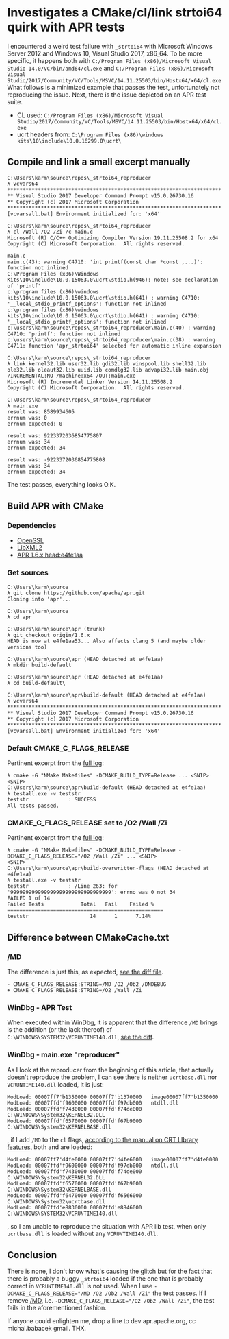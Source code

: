 # Investigates a CMake/cl/link strtoi64 quirk with APR tests

I encountered a weird test failure with ```_strtoi64``` with Microsoft Windows Server 2012 and Windows 10, Visual Studio 2017, x86_64. To be more specific, it happens both with ```C:/Program Files (x86)/Microsoft Visual Studio 14.0/VC/bin/amd64/cl.exe``` and ```C:/Program Files (x86)/Microsoft Visual Studio/2017/Community/VC/Tools/MSVC/14.11.25503/bin/Hostx64/x64/cl.exe``` What follows is a minimized example that passes the test, unfortunately not reproducing the issue. Next, there is the issue depicted on an APR test suite.

* CL used: ```C:/Program Files (x86)/Microsoft Visual Studio/2017/Community/VC/Tools/MSVC/14.11.25503/bin/Hostx64/x64/cl.exe```
* ucrt headers from: ```C:\Program Files (x86)\windows kits\10\include\10.0.16299.0\ucrt\```

## Compile and link a small excerpt manually
```
C:\Users\karm\source\repos\_strtoi64_reproducer
λ vcvars64
**********************************************************************
** Visual Studio 2017 Developer Command Prompt v15.0.26730.16
** Copyright (c) 2017 Microsoft Corporation
**********************************************************************
[vcvarsall.bat] Environment initialized for: 'x64'

C:\Users\karm\source\repos\_strtoi64_reproducer
λ cl /Wall /O2 /Zi /c main.c
Microsoft (R) C/C++ Optimizing Compiler Version 19.11.25508.2 for x64
Copyright (C) Microsoft Corporation.  All rights reserved.

main.c
main.c(43): warning C4710: 'int printf(const char *const ,...)': function not inlined
C:\Program Files (x86)\Windows Kits\10\include\10.0.15063.0\ucrt\stdio.h(946): note: see declaration of 'printf'
c:\program files (x86)\windows kits\10\include\10.0.15063.0\ucrt\stdio.h(641) : warning C4710: '__local_stdio_printf_options': function not inlined
c:\program files (x86)\windows kits\10\include\10.0.15063.0\ucrt\stdio.h(641) : warning C4710: '__local_stdio_printf_options': function not inlined
c:\users\karm\source\repos\_strtoi64_reproducer\main.c(40) : warning C4710: 'printf': function not inlined
c:\users\karm\source\repos\_strtoi64_reproducer\main.c(38) : warning C4711: function 'apr_strtoi64' selected for automatic inline expansion

C:\Users\karm\source\repos\_strtoi64_reproducer
λ link kernel32.lib user32.lib gdi32.lib winspool.lib shell32.lib ole32.lib oleaut32.lib uuid.lib comdlg32.lib advapi32.lib main.obj /INCREMENTAL:NO /machine:x64 /OUT:main.exe
Microsoft (R) Incremental Linker Version 14.11.25508.2
Copyright (C) Microsoft Corporation.  All rights reserved.

C:\Users\karm\source\repos\_strtoi64_reproducer
λ main.exe
result was: 8589934605
errnum was: 0
errnum expected: 0

result was: 9223372036854775807
errnum was: 34
errnum expected: 34

result was: -9223372036854775808
errnum was: 34
errnum expected: 34
```

The test passes, everything looks O.K.

## Build APR with CMake

### Dependencies
 * [OpenSSL](https://ci.modcluster.io/job/openssl-windows/arch=64,label=w2k12r2/33/artifact/OpenSSL_1_0_2h-64.zip)
 * [LibXML2](https://ci.modcluster.io/job/libxml2-windows/arch=64,label=w2k12r2/12/artifact/libxml2-v2.9.4-64.zip)
 * [APR 1.6.x head:e4fe1aa](https://github.com/apache/apr/tree/e4fe1aa5321ea9742b902db3763238b4c3b1a1c4)

### Get sources

```
C:\Users\karm\source
λ git clone https://github.com/apache/apr.git
Cloning into 'apr'...

C:\Users\karm\source
λ cd apr

C:\Users\karm\source\apr (trunk)
λ git checkout origin/1.6.x
HEAD is now at e4fe1aa53... Also affects clang 5 (and maybe older versions too)

C:\Users\karm\source\apr (HEAD detached at e4fe1aa)
λ mkdir build-default

C:\Users\karm\source\apr (HEAD detached at e4fe1aa)
λ cd build-default\

C:\Users\karm\source\apr\build-default (HEAD detached at e4fe1aa)
λ vcvars64
**********************************************************************
** Visual Studio 2017 Developer Command Prompt v15.0.26730.16
** Copyright (c) 2017 Microsoft Corporation
**********************************************************************
[vcvarsall.bat] Environment initialized for: 'x64'
```

### Default CMAKE_C_FLAGS_RELEASE

Pertinent excerpt from the [full log](https://gist.githubusercontent.com/Karm/d089dca61dfb4be1ef8437b5e7ad4f5d/raw/c33c4b654e07058a72dc2017e57079be91b0b388/gistfile1.txt):
```
λ cmake -G "NMake Makefiles" -DCMAKE_BUILD_TYPE=Release ... <SNIP>
<SNIP>
C:\Users\karm\source\apr\build-default (HEAD detached at e4fe1aa)
λ testall.exe -v teststr
teststr             : SUCCESS
All tests passed.
```

### CMAKE_C_FLAGS_RELEASE set to /O2 /Wall /Zi

Pertinent excerpt from the [full log](https://gist.githubusercontent.com/Karm/ef024f2d67dbbc0923357930055dacf0/raw/697e726de3ddb40cc5d7b330340c76a1f33aa7c7/gistfile1.txt):
```
λ cmake -G "NMake Makefiles" -DCMAKE_BUILD_TYPE=Release -DCMAKE_C_FLAGS_RELEASE="/O2 /Wall /Zi" ... <SNIP>
<SNIP>
C:\Users\karm\source\apr\build-overwritten-flags (HEAD detached at e4fe1aa)
λ testall.exe -v teststr
teststr             : /Line 263: for '999999999999999999999999999999999': errno was 0 not 34
FAILED 1 of 14
Failed Tests            Total   Fail    Failed %
===================================================
teststr                    14      1      7.14%
```

## Difference between CMakeCache.txt
### /MD
The difference is just this, as expected, [see the diff file](http://www.mergely.com/38UMnLC3/).

```
- CMAKE_C_FLAGS_RELEASE:STRING=/MD /O2 /Ob2 /DNDEBUG
+ CMAKE_C_FLAGS_RELEASE:STRING=/O2 /Wall /Zi
```
### WinDbg - APR Test
When executed within WinDbg, it is apparent that the difference ```/MD``` brings is the addition (or the lack thereof) of ```C:\WINDOWS\SYSTEM32\VCRUNTIME140.dll```, [see the diff](http://www.mergely.com/b5GTkE39/).
### WinDbg - main.exe "reproducer"
As I look at the reproducer from the beginning of this article, that actually doesn't reproduce the problem, I can see there is neither ```ucrtbase.dll``` nor ```VCRUNTIME140.dll``` loaded, it is just:
```
ModLoad: 00007ff7'b1350000 00007ff7'b1370000   image00007ff7'b1350000
ModLoad: 00007ffd'f9600000 00007ffd'f97db000   ntdll.dll
ModLoad: 00007ffd'f7430000 00007ffd'f74de000   C:\WINDOWS\System32\KERNEL32.DLL
ModLoad: 00007ffd'f6570000 00007ffd'f67b9000   C:\WINDOWS\System32\KERNELBASE.dll
```
, if I add ```/MD``` to the ```cl``` flags, [according to the manual on CRT LIbrary features](https://msdn.microsoft.com/en-us/library/abx4dbyh.aspx?f=255&MSPPError=-2147217396), both and are loaded:
```
ModLoad: 00007ff7'd4fe0000 00007ff7'd4fe6000   image00007ff7'd4fe0000
ModLoad: 00007ffd'f9600000 00007ffd'f97db000   ntdll.dll
ModLoad: 00007ffd'f7430000 00007ffd'f74de000   C:\WINDOWS\System32\KERNEL32.DLL
ModLoad: 00007ffd'f6570000 00007ffd'f67b9000   C:\WINDOWS\System32\KERNELBASE.dll
ModLoad: 00007ffd'f6470000 00007ffd'f6566000   C:\WINDOWS\System32\ucrtbase.dll
ModLoad: 00007ffd'e8830000 00007ffd'e8846000   C:\WINDOWS\SYSTEM32\VCRUNTIME140.dll
```
, so I am unable to reproduce the situation with APR lib test, when only ```ucrtbase.dll``` is loaded without any ```VCRUNTIME140.dll```.

## Conclusion
There is none, I don't know what's causing the glitch but for the fact that there is probably a buggy ```_strtoi64``` loaded if the one that is probably correct in ```VCRUNTIME140.dll``` is not used. When I use ```-DCMAKE_C_FLAGS_RELEASE="/MD /O2 /Ob2 /Wall /Zi"``` the test passes. If I remove [/MD](https://docs.microsoft.com/en-us/cpp/build/reference/md-mt-ld-use-run-time-library), i.e. ```-DCMAKE_C_FLAGS_RELEASE="/O2 /Ob2 /Wall /Zi"```, the test fails in the aforementioned fashion.

If anyone could enlighten me, drop a line to dev apr.apache.org, cc michal.babacek gmail. THX.
